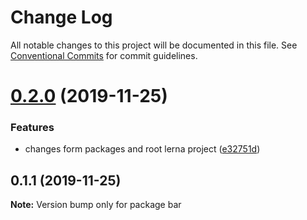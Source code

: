 # Change Log

All notable changes to this project will be documented in this file.
See [Conventional Commits](https://conventionalcommits.org) for commit guidelines.

# [0.2.0](https://github.com/whitehorse5353/micro-frontend-setup-testing/compare/bar@0.1.1...bar@0.2.0) (2019-11-25)


### Features

* changes form packages and root lerna project ([e32751d](https://github.com/whitehorse5353/micro-frontend-setup-testing/commit/e32751d3c4d80f7384ca090fc89002641c38d210))





## 0.1.1 (2019-11-25)

**Note:** Version bump only for package bar
